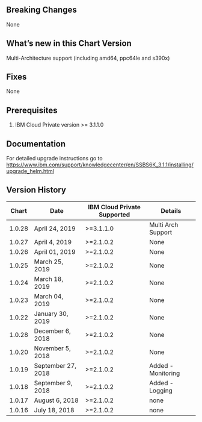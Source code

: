 ## Breaking Changes
None
## What’s new in this Chart Version
Multi-Architecture support (including amd64, ppc64le and s390x)
## Fixes
None

## Prerequisites
1. IBM Cloud Private version >= 3.1.1.0

## Documentation
For detailed upgrade instructions go to https://www.ibm.com/support/knowledgecenter/en/SSBS6K_3.1.1/installing/upgrade_helm.html

## Version History

| Chart | Date                | IBM Cloud Private Supported |       Details               |
| ----- | --------------------| --------------------------- | ----------------------------|
| 1.0.28 |  April 24, 2019    | >=3.1.1.0                   |  Multi Arch Support         |
| 1.0.27 |  April 4, 2019     | >=2.1.0.2                   |             None            |
| 1.0.26 |  April 01, 2019    | >=2.1.0.2                   |             None            |
| 1.0.25 |  March 25, 2019    | >=2.1.0.2                   |             None            |
| 1.0.24 |  March 18, 2019    | >=2.1.0.2                   |             None            |
| 1.0.23 |  March 04, 2019    | >=2.1.0.2                   |             None            |
| 1.0.22 |  January 30, 2019  | >=2.1.0.2                   |             None            |
| 1.0.28 |  December 6, 2018  | >=2.1.0.2                   |             None            |
| 1.0.20 |  November 5, 2018  | >=2.1.0.2                   |             None            |
| 1.0.19 |  September 27, 2018| >=2.1.0.2                   |  Added - Monitoring         |
| 1.0.18 |  September 9, 2018 | >=2.1.0.2                   |  Added - Logging            | 
| 1.0.17 |  August 6, 2018    | >=2.1.0.2                   |             none            |
| 1.0.16 |  July 18, 2018     |  >=2.1.0.2                  |             none            |
